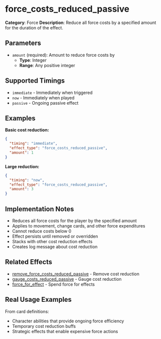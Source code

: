 # force_costs_reduced_passive

**Category**: Force
**Description**: Reduce all force costs by a specified amount for the duration of the effect.

## Parameters

- `amount` (required): Amount to reduce force costs by
  - **Type**: Integer
  - **Range**: Any positive integer

## Supported Timings

- `immediate` - Immediately when triggered
- `now` - Immediately when played
- `passive` - Ongoing passive effect

## Examples

**Basic cost reduction:**
```json
{
  "timing": "immediate",
  "effect_type": "force_costs_reduced_passive",
  "amount": 1
}
```

**Large reduction:**
```json
{
  "timing": "now",
  "effect_type": "force_costs_reduced_passive",
  "amount": 3
}
```

## Implementation Notes

- Reduces all force costs for the player by the specified amount
- Applies to movement, change cards, and other force expenditures
- Cannot reduce costs below 0
- Effect persists until removed or overridden
- Stacks with other cost reduction effects
- Creates log message about cost reduction

## Related Effects

- [remove_force_costs_reduced_passive](remove_force_costs_reduced_passive.md) - Remove cost reduction
- [gauge_costs_reduced_passive](gauge_costs_reduced_passive.md) - Gauge cost reduction
- [force_for_effect](force_for_effect.md) - Spend force for effects

## Real Usage Examples

From card definitions:
- Character abilities that provide ongoing force efficiency
- Temporary cost reduction buffs
- Strategic effects that enable expensive force actions